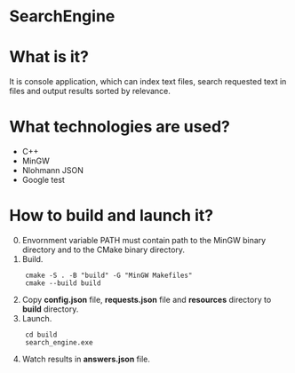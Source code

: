 # SearchEngine
# What is it?
It is console application, which can index text files, search requested text in files and output results sorted by relevance.
# What technologies are used?
* C++
* MinGW
* Nlohmann JSON
* Google test
# How to build and launch it?
0. Envornment variable PATH must contain path to the MinGW binary directory and to the CMake binary directory.
1. Build.
```
    cmake -S . -B "build" -G "MinGW Makefiles"
    cmake --build build
```
2. Copy **config.json** file, **requests.json** file and **resources** directory to **build** directory.
3. Launch.
```
    cd build
    search_engine.exe
```
4. Watch results in **answers.json** file.